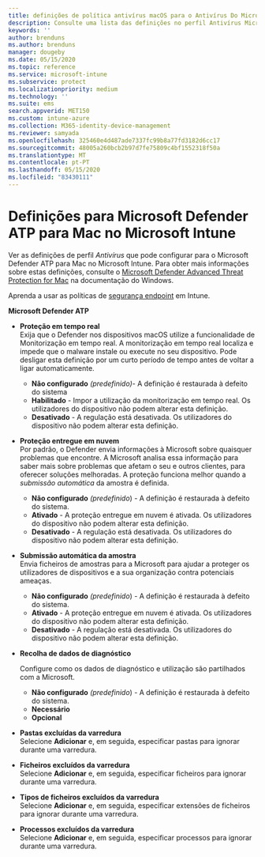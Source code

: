 ```yaml
---
title: definições de política antivírus macOS para o Antivírus Do Microsoft Defender para Intune [ Microsoft Docs
description: Consulte uma lista das definições no perfil Antivírus Microsoft Defender para macOS. Este perfil faz parte da política antivírus de segurança endpoint para macOS no Microsoft Intune.
keywords: ''
author: brenduns
ms.author: brenduns
manager: dougeby
ms.date: 05/15/2020
ms.topic: reference
ms.service: microsoft-intune
ms.subservice: protect
ms.localizationpriority: medium
ms.technology: ''
ms.suite: ems
search.appverid: MET150
ms.custom: intune-azure
ms.collection: M365-identity-device-management
ms.reviewer: samyada
ms.openlocfilehash: 325460e4d487ade7337fc99b8a77fd3182d6cc17
ms.sourcegitcommit: 48005a260bcb2b97d7fe75809c4bf1552318f50a
ms.translationtype: MT
ms.contentlocale: pt-PT
ms.lasthandoff: 05/15/2020
ms.locfileid: "83430111"
---
```

# <a name="settings-for-microsoft-defender-atp-for-mac-in-microsoft-intune"></a>Definições para Microsoft Defender ATP para Mac no Microsoft Intune

Ver as definições de perfil *Antivírus* que pode configurar para o Microsoft Defender ATP para Mac no Microsoft Intune. Para obter mais informações sobre estas definições, consulte o [Microsoft Defender Advanced Threat Protection for Mac](https://docs.microsoft.com/windows/security/threat-protection/microsoft-defender-atp/microsoft-defender-atp-mac) na documentação do Windows.

Aprenda a usar as políticas de [segurança endpoint](../protect/endpoint-security-policy.md) em Intune.

**Microsoft Defender ATP**

- **Proteção em tempo real**  
  Exija que o Defender nos dispositivos macOS utilize a funcionalidade de Monitorização em tempo real. A monitorização em tempo real localiza e impede que o malware instale ou execute no seu dispositivo. Pode desligar esta definição por um curto período de tempo antes de voltar a ligar automaticamente.

  - **Não configurado** *(predefinido)*- A definição é restaurada à defeito do sistema
  - **Habilitado** - Impor a utilização da monitorização em tempo real. Os utilizadores do dispositivo não podem alterar esta definição.
  - **Desativado** - A regulação está desativada. Os utilizadores do dispositivo não podem alterar esta definição.

- **Proteção entregue em nuvem**  
  Por padrão, o Defender envia informações à Microsoft sobre quaisquer problemas que encontre. A Microsoft analisa essa informação para saber mais sobre problemas que afetam o seu e outros clientes, para oferecer soluções melhoradas. A proteção funciona melhor quando a *submissão automática* da amostra é definida.

  - **Não configurado** *(predefinido*) - A definição é restaurada à defeito do sistema.
  - **Ativado** - A proteção entregue em nuvem é ativada. Os utilizadores do dispositivo não podem alterar esta definição.
  - **Desativado** - A regulação está desativada. Os utilizadores do dispositivo não podem alterar esta definição.

- **Submissão automática da amostra**  
  Envia ficheiros de amostras para a Microsoft para ajudar a proteger os utilizadores de dispositivos e a sua organização contra potenciais ameaças.

  - **Não configurado** *(predefinido*) - A definição é restaurada à defeito do sistema.
  - **Ativado** - A proteção entregue em nuvem é ativada.  Os utilizadores do dispositivo não podem alterar esta definição.
  - **Desativado** - A regulação está desativada. Os utilizadores do dispositivo não podem alterar esta definição.

- **Recolha de dados de diagnóstico**

  Configure como os dados de diagnóstico e utilização são partilhados com a Microsoft.

  - **Não configurado** *(predefinido*) - A definição é restaurada à defeito do sistema.
  - **Necessário**
  - **Opcional**

- **Pastas excluídas da varredura**  
  Selecione **Adicionar** e, em seguida, especificar pastas para ignorar durante uma varredura.

- **Ficheiros excluídos da varredura**  
  Selecione **Adicionar** e, em seguida, especificar ficheiros para ignorar durante uma varredura.

- **Tipos de ficheiros excluídos da varredura**  
  Selecione **Adicionar** e, em seguida, especificar extensões de ficheiros para ignorar durante uma varredura.

- **Processos excluídos da varredura**  
  Selecione **Adicionar** e, em seguida, especificar processos para ignorar durante uma varredura.
